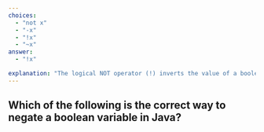 ```yaml
---
choices:
  - "not x"
  - "-x"
  - "!x"
  - "~x"
answer:
  - "!x"

explanation: "The logical NOT operator (!) inverts the value of a boolean expression."
---
```


## Which of the following is the correct way to negate a boolean variable in Java?
